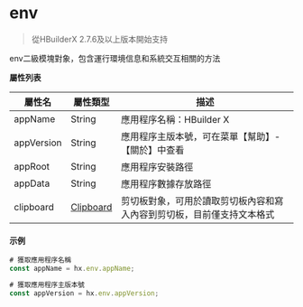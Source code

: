 # env

> 從HBuilderX 2.7.6及以上版本開始支持

env二級模塊對象，包含運行環境信息和系統交互相關的方法

**屬性列表**

|屬性名		|屬性類型				|描述																	|
|--			|--						|--																		|
|appName	|String					|應用程序名稱：HBuilder X												|
|appVersion	|String					|應用程序主版本號，可在菜單【幫助】-【關於】中查看						|
|appRoot	|String					|應用程序安裝路徑														|
|appData	|String					|應用程序數據存放路徑													|
|clipboard	|[Clipboard](/ExtensionDocs/Api/env/Clipboard)|剪切板對象，可用於讀取剪切板內容和寫入內容到剪切板，目前僅支持文本格式	|

#### 示例

```js
# 獲取應用程序名稱
const appName = hx.env.appName;

# 獲取應用程序主版本號
const appVersion = hx.env.appVersion;
```